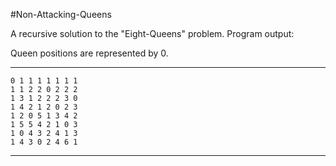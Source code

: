 #Non-Attacking-Queens

A recursive solution to the "Eight-Queens" problem.  Program output:

Queen positions are represented by 0.

-----------------------
	0 1 1 1 1 1 1 1 
	1 1 2 2 0 2 2 2 
	1 3 1 2 2 2 3 0 
	1 4 2 1 2 0 2 3 
	1 2 0 5 1 3 4 2 
	1 5 5 4 2 1 0 3 
	1 0 4 3 2 4 1 3 
	1 4 3 0 2 4 6 1 
-----------------------